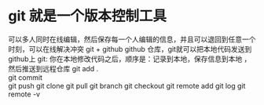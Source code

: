 # git 就是一个版本控制工具
可以多人同时在线编辑，然后保存每一个人编辑的信息，并且可以退回到任意一个时刻，可以在线解决冲突
git  + github
github 仓库，git就可以把本地代码发送到github上
git: 你在本地修改代码之后，顺序是：记录到本地，保存信息到本地 ， 然后推送到远程仓库
git add .  
git commit  
git push
git clone
git pull
git branch
git checkout
git remote add 
git log
git remote -v
